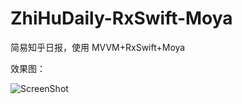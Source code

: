 # ZhiHuDaily-RxSwift-Moya
简易知乎日报，使用 MVVM+RxSwift+Moya

效果图：

![ScreenShot](https://github.com/Xiaoye220/iOS_SmallProgram/blob/master/ZhiHuDaily-RxSwift-Moya/ScreenShot/ScreenShot.gif)
